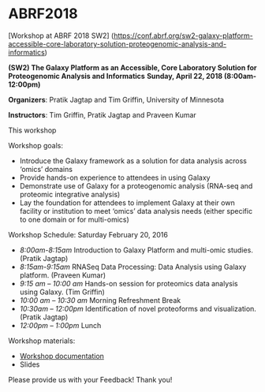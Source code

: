 # ABRF2018

[Workshop at ABRF 2018 SW2] (https://conf.abrf.org/sw2-galaxy-platform-accessible-core-laboratory-solution-proteogenomic-analysis-and-informatics)

**(SW2) The Galaxy Platform as an Accessible, Core Laboratory Solution for Proteogenomic Analysis and Informatics**
**Sunday, April 22, 2018 (8:00am-12:00pm)**

**Organizers**: Pratik Jagtap and Tim Griffin, University of Minnesota

**Instructors**: Tim Griffin, Pratik Jagtap and Praveen Kumar

This workshop 

Workshop goals:

- Introduce the Galaxy framework as a solution for data analysis across ‘omics’ domains
- Provide hands-on experience to attendees in using Galaxy
- Demonstrate use of Galaxy for a proteogenomic analysis (RNA-seq and proteomic integrative analysis)
- Lay the foundation for attendees to implement Galaxy at their own facility or institution to meet ‘omics’ data analysis needs (either specific to one domain or for multi-omics)


Workshop Schedule:  Saturday February 20, 2016
- *8:00am-8:15am*
    Introduction to Galaxy Platform and multi-omic studies. (Pratik Jagtap)
- *8:15am-9:15am*
    RNASeq Data Processing: Data Analysis using Galaxy platform. (Praveen Kumar)
- *9:15 am – 10:00 am* 
    Hands-on session for proteomics data analysis using Galaxy. (Tim Griffin)
- *10:00 am – 10:30 am* 
    Morning Refreshment Break
- *10:30am – 12:00pm*
    Identification of novel proteoforms and visualization. (Pratik Jagtap)
- *12:00pm – 1:00pm*
    Lunch
    
Workshop materials:
- [Workshop documentation]()
- Slides


Please provide us with your Feedback! Thank you!

